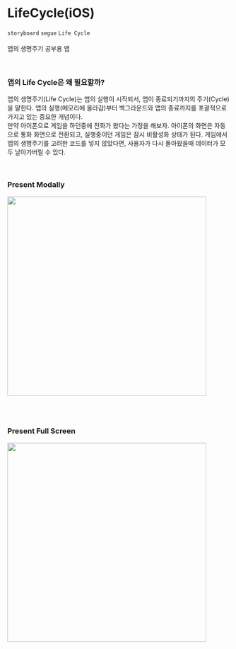 # LifeCycle(iOS)

`storyboard` `segue` `Life Cycle`
<br><br>
앱의 생명주기 공부용 앱<br>

<br>

### 앱의 Life Cycle은 왜 필요할까?

앱의 생명주기(Life Cycle)는 앱의 실행이 시작되서, 앱이 종료되기까지의 주기(Cycle)을 말한다. 앱의 실행(메모리에 올라감)부터 백그라운드와 앱의 종료까지를 포괄적으로 가지고 있는 중요한 개념이다.<br>
만약 아이폰으로 게임을 하던중에 전화가 왔다는 가정을 해보자. 아이폰의 화면은 자동으로 통화 화면으로 전환되고, 실행중이던 게임은 잠시 비활성화 상태가 된다. 게임에서 앱의 생명주기를 고려한 코드를 넣지 않았다면, 사용자가 다시 돌아왔을때 데이터가 모두 날아가버릴 수 있다.

<br>

### Present Modally

<img src="https://github.com/slaveshin/practice-applications-iOS/assets/68256612/56506d16-2b62-4c8a-bd65-b8221256e804" width="450"/>

<br><br>

### Present Full Screen

<img src="https://github.com/slaveshin/practice-applications-iOS/assets/68256612/b18783f3-c100-4fce-b018-131e298e5a24" width="450"/>
